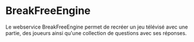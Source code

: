 BreakFreeEngine
===============

Le webservice BreakFreeEngine permet de recréer un jeu télévisé avec une partie, des joueurs ainsi qu'une collection de questions avec ses réponses.

